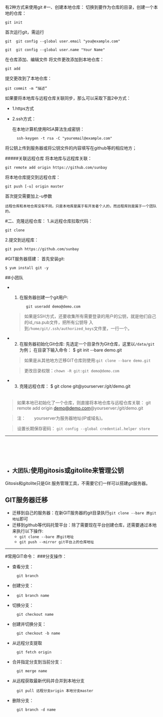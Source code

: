 有2种方式来使用git
#一、创建本地仓库：
切换到要作为仓库的目录，创建一个本地的仓库：

    git init

首次运行git，需运行 
    
    git  git config --global user.email "you@example.com"
    
    git  git config --global user.name "Your Name"    
在仓库添加、编辑文件
将文件更改添加到本地仓库：

    git add
提交更改到了本地仓库：

    git commit -m “描述”  


如果要将本地库与远程仓库关联同步，那么可以采取下面2中方式：
	
* 1.https方式
* 2.ssh方式：
	
	在本地计算机使用RSA算法生成密钥：
    
    	ssh-keygen -t rsa -C "youremail@example.com"
将公钥上传到服务器或将公钥文件的内容填写在github等的相应地方；

#####关联远程仓库
将本地库与远程库关联：

    git remote add origin https://github.com/sunbay
将本地仓库提交到远程仓库：

    git push [-u] origin master    
首次提交需要加上-u参数


`远程仓库和本地仓库没有不同，只是本地库是属于有开发者个人的，而远程库则是属于一个团队的。`





#二、克隆远程仓库：
1.从远程仓库拉取代码：
    
    git clone 
2.提交到远程库：

    git push https://github.com/sunbay



#GIT服务器搭建：
首先安装git:
	
    $ yum install git -y
##小团队

* 1. 在服务器创建一个git用户:
    
    		git useradd demo@demo.com
    
	>如果是SSH方式，还要收集所有需要登录的用户的公钥，就是他们自己的id_rsa.pub文件，把所有公钥导      入到`/home/git/.ssh/authorized_keys`文件里，一行一个。


* 2. 在服务器初始化Git仓库:
	先选定一个目录作为Git仓库，这里以`/data/git`为例；
	在目录下输入命令：
    		$  git init --bare demo.git
		
	> 如果是从其他地方迁移GIT仓库则使用:`git clone --bare demo.git`

    > 更改目录权限：`chown -R git:git demo@demo.com`

* 3. 克隆远程仓库：
    $ git clone git@yourserver:/git/demo.git	
　　
> 如果本地已初始化了一个仓库，则直接将本地仓库与远程仓库关联：
    		git remote add origin demo@demo.com@yourserver:/git/demo.git

	
    
    
>注：　　yourserver为服务器地址(IP或域名)。    

>	设置长期保存密码： `git config --global credential.helper store`



---
　　

　　
* ## `大团队`:使用gitosis或gitolite来管理公钥

Gitosis和gitolite只是Git 服务管理工具，不需要它们一样可以搭建git服务器。

## GIT服务器迁移

* 迁移到自己的服务器：在新GIT服务器的git目录执行`git clone --bare 原git地址`即可
* 迁移到github等代码托管平台：除了需要现在平台创建仓库，还需要通过本地来执行以下操作:
	* 	`git clone --bare 原git地址`
	* 	`git push --mirror git平台上的仓库地址`

---


#常用GIT命令：
###分支操作：

* 查看分支：
	
		git branch

* 创建分支：  
*   
    	git branch name
    
* 切换分支：
    
    	git checkout name
* 创建并切换分支：
    
    	git checkout -b name

* 从远程分支提取

		git fetch origin
    
* 合并指定分支到当前分支：
    
    	git merge name
* 从远程获取最新代码并合并到本地分支

		git pull 远程分支origin 本地分支master
* 删除分支：
    
    	git branch -d name

